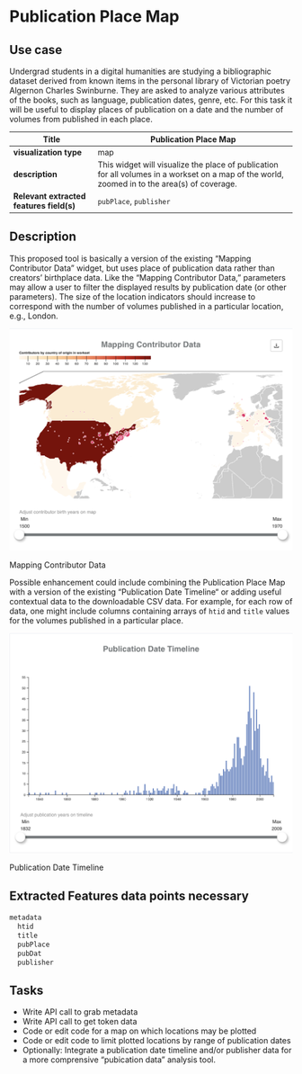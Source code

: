 # Publication Place Map
## Use case
Undergrad students in a digital humanities are studying a bibliographic dataset derived from known items in the personal library of Victorian poetry Algernon Charles Swinburne. They are asked to analyze various attributes of the books, such as language, publication dates, genre, etc. For this task it will be useful to display places of publication on a date and the number of volumes from published in each place.

| Title                   | Publication Place Map |
| ----------------------------------       | ---  |
| **visualization type**                       |  map |
| **description**                          |  This widget will visualize the place of publication for all volumes in a workset on a map of the world, zoomed in to the area(s) of coverage.      |
| **Relevant extracted features field(s)** | `pubPlace`, `publisher`|

## Description
This proposed tool is basically a version of the existing “Mapping Contributor Data” widget, but uses place of publication data rather than creators’ birthplace data. Like the “Mapping Contributor Data,” parameters may allow a user to filter the displayed results by publication date (or other parameters). The size of the location indicators should increase to correspond with the number of volumes published in a particular location, e.g., London.


![image](images/mapping_contributor_data.png)

<figcaption style="">Mapping Contributor Data</figcaption>

Possible enhancement could include combining the Publication Place Map with a version of the existing “Publication Date Timeline“ or adding useful contextual data to the downloadable CSV data. For example, for each row of data, one might include columns containing arrays of `htid` and `title` values for the volumes published in a particular place.  

![image](images/publication_date_timeline.png)

<figcaption style="">Publication Date Timeline</figcaption>

## Extracted Features data points necessary
```
metadata
  htid
  title
  pubPlace
  pubDat
  publisher
```

## Tasks
- Write API call to grab metadata
- Write API call to get token data
- Code or edit code for a map on which locations may be plotted
- Code or edit code to limit plotted locations by range of publication dates
- Optionally: Integrate a publication date timeline and/or publisher data for a more comprensive “pubication data” analysis tool.

